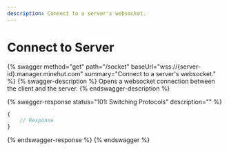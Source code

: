 ```yaml
---
description: Connect to a server's websocket.
---
```


# Connect to Server

{% swagger method="get" path="/socket" baseUrl="wss://{server-id}.manager.minehut.com" summary="Connect to a server's websocket." %}
{% swagger-description %}
Opens a websocket connection between the client and the server.
{% endswagger-description %}

{% swagger-response status="101: Switching Protocols" description="" %}
```javascript
{
    // Response
}
```
{% endswagger-response %}
{% endswagger %}
